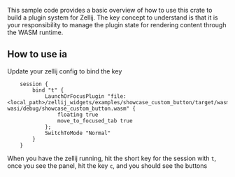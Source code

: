 This sample code provides a basic overview of how to use this crate to build a plugin system for Zellij. The key concept to understand is that it is your responsibility to manage the plugin state for rendering content through the WASM runtime.

## How to use ia
Update your zellij config to bind the key

```
    session {
        bind "t" {
            LaunchOrFocusPlugin "file:<local_path>/zellij_widgets/examples/showcase_custom_button/target/wasm32-wasi/debug/showcase_custom_button.wasm" {
                floating true
                move_to_focused_tab true
            };
            SwitchToMode "Normal"
        }
    }
```

When you have the zellij running, hit the short key for the session with `t`, once you see the panel, hit the key `c`, and you should see the buttons

